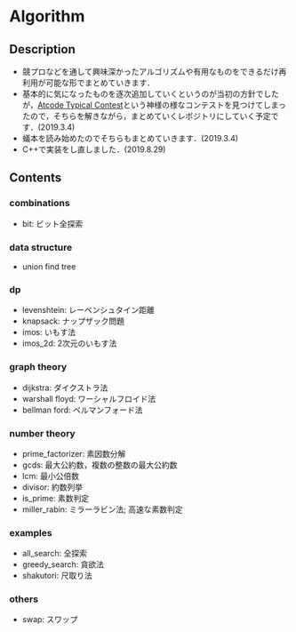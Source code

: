 # Algorithm

## Description

- 競プロなどを通して興味深かったアルゴリズムや有用なものをできるだけ再利用が可能な形でまとめていきます．
- 基本的に気になったものを逐次追加していくというのが当初の方針でしたが，[Atcode Typical Contest](https://atc001.contest.atcoder.jp)という神様の様なコンテストを見つけてしまったので，そちらを解きながら，まとめていくレポジトリにしていく予定です．(2019.3.4)
- 蟻本を読み始めたのでそちらもまとめていきます．(2019.3.4)
- C++で実装をし直しました．(2019.8.29)

## Contents

### combinations

- bit: ビット全探索

### data structure

- union find tree

### dp

- levenshtein: レーベンシュタイン距離
- knapsack: ナップザック問題
- imos: いもす法
- imos_2d: 2次元のいもす法

### graph theory

- dijkstra: ダイクストラ法
- warshall floyd: ワーシャルフロイド法
- bellman ford: ベルマンフォード法

### number theory

- prime_factorizer: 素因数分解
- gcds: 最大公約数，複数の整数の最大公約数
- lcm: 最小公倍数
- divisor: 約数列挙
- is_prime: 素数判定
- miller_rabin: ミラーラビン法; 高速な素数判定

### examples

- all_search: 全探索
- greedy_search: 貪欲法
- shakutori: 尺取り法

### others

- swap: スワップ
